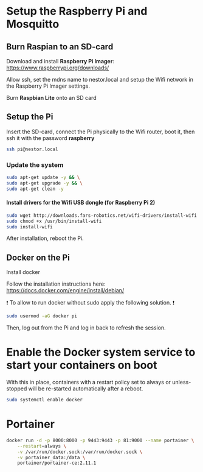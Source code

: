 # Setup the Raspberry Pi and Mosquitto

## Burn Raspian to an SD-card

Download and install **Raspberry Pi Imager**: https://www.raspberrypi.org/downloads/

Allow ssh, set the mdns name to nestor.local and setup the Wifi network in the Raspberry Pi Imager settings.

Burn **Raspbian Lite** onto an SD card

## Setup the Pi

Insert the SD-card, connect the Pi physically to the Wifi router, boot it, then ssh it with the password **raspberry**

```bash
ssh pi@nestor.local
```

### Update the system

```bash
sudo apt-get update -y && \
sudo apt-get upgrade -y && \
sudo apt-get clean -y
```

#### Install drivers for the Wifi USB dongle (for Raspberry Pi 2)

```bash
sudo wget http://downloads.fars-robotics.net/wifi-drivers/install-wifi -O /usr/bin/install-wifi
sudo chmod +x /usr/bin/install-wifi
sudo install-wifi
```

After installation, reboot the Pi.

## Docker on the Pi

Install docker

Follow the installation instructions here: https://docs.docker.com/engine/install/debian/

:exclamation: To allow to run docker without sudo apply the following solution. :exclamation:

```bash
sudo usermod -aG docker pi
```

Then, log out from the Pi and log in back to refresh the session.

# Enable the Docker system service to start your containers on boot

With this in place, containers with a restart policy set to always or unless-stopped will be re-started automatically after a reboot.

```bash
sudo systemctl enable docker
```

# Portainer

```bash
docker run -d -p 8000:8000 -p 9443:9443 -p 81:9000 --name portainer \
    --restart=always \
    -v /var/run/docker.sock:/var/run/docker.sock \
    -v portainer_data:/data \
    portainer/portainer-ce:2.11.1
```
